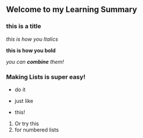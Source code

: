 ## Welcome to my Learning Summary

### this is a title

*this is how you Italics*

**this is how you bold**

*you can **combine** them!*


### Making Lists is super easy!

- do it
* just like
- this!

1. Or try this
2. for numbered lists
